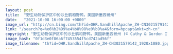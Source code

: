 ```yaml
---
layout: post
title:  "野生动物保护区中的沙丘鹤和野鸭，美国新墨西哥州"
date:   "2021-10-08 16:00:00 +0800"
image_url: "http://cn.bing.com/th?id=OHR.SandhillApache_ZH-CN3021579142_1920x1080.jpg&rf=LaDigue_1920x1080.jpg&pid=hp"
link: "/search?q=%e6%b2%99%e4%b8%98%e9%b9%a4&form=hpcapt&mkt=zh-cn"
copyright: "野生动物保护区中的沙丘鹤和野鸭，美国新墨西哥州 (© Cathy & Gordon Illg/Jaynes Gallery/DanitaDelimont.com)"
image_hash: "0f1d3e0f86a6f7453554f5cd742ad56f"
image_filename: "th?id=OHR.SandhillApache_ZH-CN3021579142_1920x1080.jpg&rf=LaDigue_1920x1080.jpg&pid=hp"
---
```

